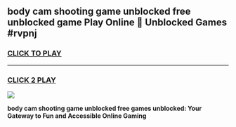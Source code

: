 
## body cam shooting game unblocked free unblocked game Play Online 👋 Unblocked Games #rvpnj
<h3>
<a href="https://premium.freeplayer.one?title=body_cam_shooting_game_unblocked_free&ref=21F">CLICK TO PLAY</a></h3>
<hr>

<h3>
<a href="https://premium.freeplayer.one?title=body_cam_shooting_game_unblocked_free&ref=21F">CLICK 2 PLAY</a>
  
</h3>

<a href="https://premium.freeplayer.one?title=body_cam_shooting_game_unblocked_free&ref=21F/"><img src="https://clearcache.store/games.png"></a>


**body cam shooting game unblocked free games unblocked: Your Gateway to Fun and Accessible Online Gaming**
